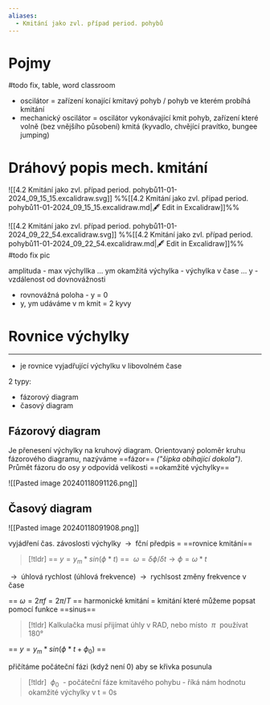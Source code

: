 ```yaml
---
aliases:
  - Kmitání jako zvl. případ period. pohybů
---
```

# Pojmy
#todo fix, table, word classroom
- oscilátor = zařízení konající kmitavý pohyb / pohyb ve kterém probíhá kmitání
- mechanický oscilátor = oscilátor vykonávající kmit pohyb, zařízení které volně (bez vnějšího působení) kmitá (kyvadlo, chvějící pravítko, bungee jumping)

# Dráhový popis mech. kmitání
![[4.2 Kmitání jako zvl. případ period. pohybů11-01-2024_09_15_15.excalidraw.svg]]
%%[[4.2 Kmitání jako zvl. případ period. pohybů11-01-2024_09_15_15.excalidraw.md|🖋 Edit in Excalidraw]]%%

![[4.2 Kmitání jako zvl. případ period. pohybů11-01-2024_09_22_54.excalidraw.svg]]
%%[[4.2 Kmitání jako zvl. případ period. pohybů11-01-2024_09_22_54.excalidraw.md|🖋 Edit in Excalidraw]]%%
#todo fix pic

amplituda - max výchyllka ... ym
okamžitá výchylka - výchylka v čase ... y
	- vzdálenost od dovnovážnosti
- rovnovážná poloha - y = 0
- y, ym udáváme v m
kmit = 2 kyvy


# Rovnice výchylky
---
- je rovnice vyjadřující výchylku v libovolném čase

2 typy:
- fázorový diagram
- časový diagram

## Fázorový diagram

Je přenesení výchylky na kruhový diagram. Orientovaný poloměr kruhu fázorového diagramu, nazýváme ==fázor== _("šipka obíhající dokola")_. Průmět fázoru do osy _y_ odpovídá velikosti ==okamžité výchylky==

![[Pasted image 20240118091126.png]]


## Časový diagram

![[Pasted image 20240118091908.png]]

vyjádření čas. závoslosti výchylky  ${\ \longrightarrow\ }$ fční předpis = ==rovnice kmitání==


> [!tldr]
> ==${\ y = y_m*sin(\phi*t)\ }$==
>${\ \omega = \delta\phi/\delta t \longrightarrow \phi = \omega*t\ }$

${\ \longrightarrow\ }$ úhlová rychlost (úhlová frekvence)  ${\ \longrightarrow\ }$ rychlsost změny frekvence v čase

 ==${\ \omega = 2\pi f = 2\pi/T\ }$==
harmonické kmitání = kmitání které můžeme popsat pomocí funkce ==sinus==

> [!tldr]
> Kalkulačka musí přijímat úhly v RAD, nebo místo  ${\ \pi\ }$ používat 180° 

==${\ y = y_m*sin(\phi*t + \phi_0)\ }$==

přičítáme počáteční fázi (když není 0) aby se křivka posunula

> [!tldr]
>${\ \phi_0\ }$ - počáteční fáze kmitavého pohybu - říká nám hodnotu okamžité výchylky v t = 0s

 